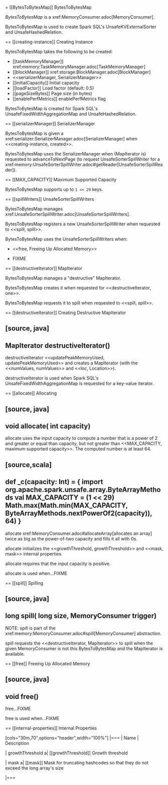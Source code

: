 = [[BytesToBytesMap]] BytesToBytesMap

*BytesToBytesMap* is a xref:MemoryConsumer.adoc[MemoryConsumer].

BytesToBytesMap is used to create Spark SQL's UnsafeKVExternalSorter and UnsafeHashedRelation.

== [[creating-instance]] Creating Instance

BytesToBytesMap takes the following to be created:

* [[taskMemoryManager]] xref:memory:TaskMemoryManager.adoc[TaskMemoryManager]
* [[blockManager]] xref:storage:BlockManager.adoc[BlockManager]
* <<serializerManager, SerializerManager>>
* [[initialCapacity]] Initial capacity
* [[loadFactor]] Load factor (default: 0.5)
* [[pageSizeBytes]] Page size (in bytes)
* [[enablePerfMetrics]] enablePerfMetrics flag

BytesToBytesMap is created for Spark SQL's UnsafeFixedWidthAggregationMap and UnsafeHashedRelation.

== [[serializerManager]] SerializerManager

BytesToBytesMap is given a xref:serializer:SerializerManager.adoc[SerializerManager] when <<creating-instance, created>>.

BytesToBytesMap uses the SerializerManager when (MapIterator is) requested to advanceToNextPage (to request UnsafeSorterSpillWriter for a xref:memory:UnsafeSorterSpillWriter.adoc#getReader[UnsafeSorterSpillReader]).

== [[MAX_CAPACITY]] Maximum Supported Capacity

BytesToBytesMap supports up to `1 << 29` keys.

== [[spillWriters]] UnsafeSorterSpillWriters

BytesToBytesMap manages xref:UnsafeSorterSpillWriter.adoc[UnsafeSorterSpillWriters].

BytesToBytesMap registers a new UnsafeSorterSpillWriter when requested to <<spill, spill>>.

BytesToBytesMap uses the UnsafeSorterSpillWriters when:

* <<free, Freeing Up Allocated Memory>>

* FIXME

== [[destructiveIterator]] MapIterator

BytesToBytesMap manages a "destructive" MapIterator.

BytesToBytesMap creates it when requested for <<destructiveIterator, one>>.

BytesToBytesMap requests it to spill when requested to <<spill, spill>>.

== [[destructiveIterator]] Creating Destructive MapIterator

[source, java]
----
MapIterator destructiveIterator()
----

destructiveIterator <<updatePeakMemoryUsed, updatePeakMemoryUsed>> and creates a MapIterator (with the <<numValues, numValues>> and <<loc, Location>>).

destructiveIterator is used when Spark SQL's UnsafeFixedWidthAggregationMap is requested for a key-value iterator.

== [[allocate]] Allocating

[source, java]
----
void allocate(
  int capacity)
----

allocate uses the input capacity to compute a number that is a power of 2 and greater or equal than capacity, but not greater than <<MAX_CAPACITY, maximum supported capacity>>. The computed number is at least 64.

[source,scala]
----
def _c(capacity: Int) = {
  import org.apache.spark.unsafe.array.ByteArrayMethods
  val MAX_CAPACITY = (1 << 29)
  Math.max(Math.min(MAX_CAPACITY, ByteArrayMethods.nextPowerOf2(capacity)), 64)
}
----

allocate xref:MemoryConsumer.adoc#allocateArray[allocates an array] twice as big as the power-of-two capacity and fills it all with 0s.

allocate initializes the <<growthThreshold, growthThreshold>> and <<mask, mask>> internal properties.

allocate requires that the input capacity is positive.

allocate is used when...FIXME

== [[spill]] Spilling

[source, java]
----
long spill(
  long size,
  MemoryConsumer trigger)
----

NOTE: spill is part of the xref:memory:MemoryConsumer.adoc#spill[MemoryConsumer] abstraction.

spill requests the <<destructiveIterator, MapIterator>> to spill when the given MemoryConsumer is not this BytesToBytesMap and the MapIterator is available.

== [[free]] Freeing Up Allocated Memory

[source, java]
----
void free()
----

free...FIXME

free is used when...FIXME

== [[internal-properties]] Internal Properties

[cols="30m,70",options="header",width="100%"]
|===
| Name
| Description

| growthThreshold
a| [[growthThreshold]] Growth threshold

| mask
a| [[mask]] Mask for truncating hashcodes so that they do not exceed the long array's size

|===
